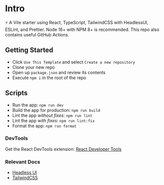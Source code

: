 # Intro 

⚡ A Vite starter using React, TypeScript, TailwindCSS with HeadlessUI, ESLint, and Prettier. Node 16+ with NPM 8+ is recommended. This repo also contains useful GitHub Actions.

## Getting Started

- Click `Use This Template` and select `Create a new repository`
- Clone your new repo
- Open up `package.json` and review its contents
- Execute `npm i` in the root of the repo

## Scripts

-   Run the app: `npm run dev`
-   Build the app for production: `npm run build`
-   Lint the app _without fixes_: `npm run lint`
-   Lint the app _with fixes_: `npm run lint:fix`
-   Format the app: `npm run format`

### DevTools

Get the React DevTools extension: [React Developer Tools](https://beta.reactjs.org/learn/react-developer-tools)

### Relevant Docs

-   [Headless UI](https://headlessui.com/) 
-   [TailwindCSS](https://tailwindcss.com/docs/)
